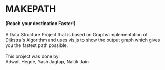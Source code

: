 # MAKEPATH 
#### (Reach your destination Faster!)
A Data Structure Project that is based on Graphs implementation of Dijkstra's Algorithm and uses vis.js to show the output graph which gives you the fastest path possible.<br /><br />
This project was done by:<br />
Adwait Hegde, Yash Jagtap, Naitik Jain
